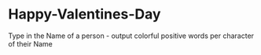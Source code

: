# Happy-Valentines-Day
Type in the Name of a person - output colorful positive words per character of their Name

